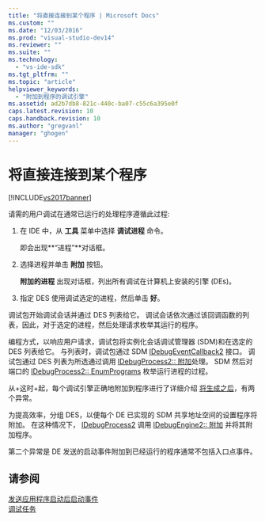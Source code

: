 ```yaml
---
title: "将直接连接到某个程序 | Microsoft Docs"
ms.custom: ""
ms.date: "12/03/2016"
ms.prod: "visual-studio-dev14"
ms.reviewer: ""
ms.suite: ""
ms.technology: 
  - "vs-ide-sdk"
ms.tgt_pltfrm: ""
ms.topic: "article"
helpviewer_keywords: 
  - "附加到程序的调试引擎"
ms.assetid: ad2b7db8-821c-440c-ba07-c55c6a395e0f
caps.latest.revision: 10
caps.handback.revision: 10
ms.author: "gregvanl"
manager: "ghogen"
---
```

# 将直接连接到某个程序
[!INCLUDE[vs2017banner](../../code-quality/includes/vs2017banner.md)]

请需的用户调试在通常已运行的处理程序遵循此过程:  
  
1.  在 IDE 中，从 **工具** 菜单中选择 **调试进程** 命令。  
  
     即会出现**“进程”**对话框。  
  
2.  选择进程并单击 **附加** 按钮。  
  
     **附加的进程** 出现对话框，列出所有调试在计算机上安装的引擎 \(DEs\)。  
  
3.  指定 DES 使用调试选定的进程，然后单击 **好**。  
  
 调试包开始调试会话并通过 DES 列表给它。  调试会话依次通过该回调函数的列表，因此，对于选定的进程，然后处理请求枚举其运行的程序。  
  
 编程方式，以响应用户请求，调试包将实例化会话调试管理器 \(SDM\)和在选定的 DES 列表给它。  与列表时，调试包通过 SDM [IDebugEventCallback2](../../extensibility/debugger/reference/idebugeventcallback2.md) 接口。  调试包通过 DES 列表为所选通过调用 [IDebugProcess2:: 附加](../../extensibility/debugger/reference/idebugprocess2-attach.md)处理。  SDM 然后对端口的 [IDebugProcess2:: EnumPrograms](../../extensibility/debugger/reference/idebugprocess2-enumprograms.md) 枚举运行进程的过程。  
  
 从\+这时\+起，每个调试引擎正确地附加到程序进行了详细介绍 [将生成之后](../../extensibility/debugger/attaching-after-a-launch.md)，有两个异常。  
  
 为提高效率，分组 DES，以便每个 DE 已实现的 SDM 共享地址空间的设置程序将附加。  在这种情况下， [IDebugProcess2](../../extensibility/debugger/reference/idebugprocess2.md) 调用 [IDebugEngine2:: 附加](../../extensibility/debugger/reference/idebugengine2-attach.md) 并将其附加程序。  
  
 第二个异常是 DE 发送的启动事件附加到已经运行的程序通常不包括入口点事件。  
  
## 请参阅  
 [发送应用程序启动后启动事件](../../extensibility/debugger/sending-startup-events-after-a-launch.md)   
 [调试任务](../../extensibility/debugger/debugging-tasks.md)